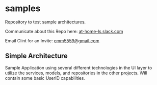 # samples
Repository to test sample architectures.

Communicate about this Repo here: [at-home-ls.slack.com](at-home-ls.slack.com)

Email Clint for an Invite: cmm5559@gmail.com

## Simple Architecture
Sample Application using several different technologies in the UI layer to utilize the services, models, and repositories in the other projects.  Will contain some basic UserID capabilities.
